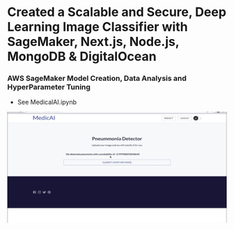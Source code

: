 # Created a Scalable and Secure, Deep Learning Image Classifier with SageMaker, Next.js, Node.js, MongoDB & DigitalOcean

### AWS SageMaker Model Creation, Data Analysis and HyperParameter Tuning
- See MedicalAI.ipynb

![alt text](./githubdemo.JPG)
